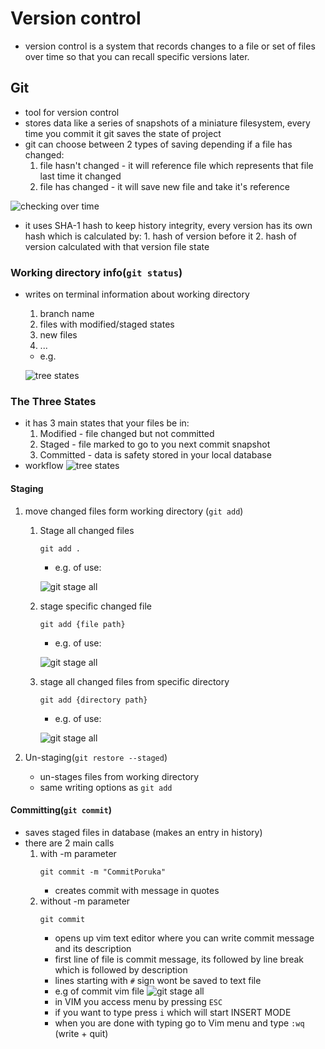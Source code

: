 # Version control
   - version control is a system that records changes to a file or set of files over time so that you can recall specific versions later.

## Git
   - tool for version control
   - stores data like a series of snapshots of a miniature filesystem, every time you commit it git saves the state of project
   - git can choose between 2 types of saving depending if a file has changed:
      1. file hasn't changed - it will reference file which represents that file last time it changed
      2. file has changed - it will save new file and take it's reference

   ![checking over time ](../explanations/res/drawables/checkings_over_time.png)


   - it uses SHA-1 hash to keep history integrity, every version has its own hash which is calculated by:
    1. hash of version before it
    2. hash of version calculated with that version file state

### Working directory info(```git status```)
   - writes on terminal information about working directory
      1.  branch name
      2.  files with modified/staged states
      3.  new files
      4.  ...
   
      - e.g. 
            
      ![tree states](../explanations/res/drawables/git_status.png)

### The Three States
   - it has 3 main states that your files be in:
      1. Modified - file changed but not committed
      2. Staged - file marked to go to you next commit snapshot 
      3. Committed  - data is safety stored in your local database
   - workflow
     ![tree states](../explanations/res/drawables/three_states.png)

#### Staging
   1. move changed files form working directory (```git add```)
         
       1. Stage all changed files
          ```
          git add .
          ```
          - e.g. of use:
            
          ![git stage all](../explanations/res/drawables/git_stage_all.png)
       2. stage specific changed file
          ```
          git add {file path}
          ```
          - e.g. of use:
         
          ![git stage all](../explanations/res/drawables/git_stage_specific_file.png)
       3. stage all changed files from specific directory
          ```
          git add {directory path}
          ```
          - e.g. of use:

          ![git stage all](../explanations/res/drawables/git_stage_specific_directory.png)  

   2.  Un-staging(```git restore --staged```)
       - un-stages files from working directory
       - same writing options as ```git add```
#### Committing(```git commit```)
   - saves staged files in database (makes an entry in history)
   - there are 2 main calls
      1. with -m parameter
         ```
         git commit -m "CommitPoruka"
         ```
         - creates commit with message in quotes
      2. without -m parameter
         ```
         git commit
         ```
         - opens up vim text editor where you can write commit message and its description
         - first line of file is commit message, its followed by line break which is followed by description
         - lines starting with ```#``` sign wont be saved to text file
         - e.g of commit vim file
         ![git stage all](../explanations/res/drawables/vim_stub_commit_message.png) 
         - in VIM you access menu by pressing ```ESC```
         - if you want to type press ```i``` which will start INSERT MODE
         - when you are done with typing go to Vim menu and type ```:wq``` (write + quit)
            